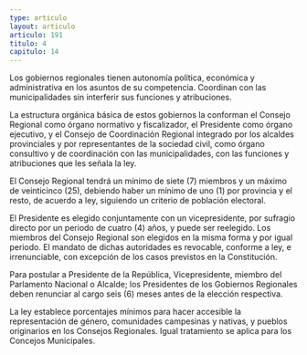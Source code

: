 ```yaml
---
type: articulo
layout: articulo
articulo: 191
titulo: 4
capitulo: 14
---
```

Los gobiernos regionales tienen autonomía política, económica y administrativa en los asuntos de su competencia. Coordinan con las municipalidades sin interferir sus funciones y atribuciones.

La estructura orgánica básica de estos gobiernos la conforman el Consejo Regional como órgano normativo y fiscalizador, el Presidente como órgano ejecutivo, y el Consejo de Coordinación Regional integrado por los alcaldes provinciales y por representantes de la sociedad civil, como órgano consultivo y de coordinación con las municipalidades, con las funciones y atribuciones que les señala la ley.

El Consejo Regional tendrá un mínimo de siete (7) miembros y un máximo de veinticinco (25), debiendo haber un mínimo de uno (1) por provincia y el resto, de acuerdo a ley, siguiendo un criterio de población electoral.

El Presidente es elegido conjuntamente con un vicepresidente, por sufragio directo por un periodo de cuatro (4) años, y puede ser reelegido. Los miembros del Consejo Regional son elegidos en la misma forma y por igual periodo. El mandato de dichas autoridades es revocable, conforme a ley, e irrenunciable, con excepción de los casos previstos en la Constitución.

Para postular a Presidente de la República, Vicepresidente, miembro del Parlamento Nacional o Alcalde; los Presidentes de los Gobiernos Regionales deben renunciar al cargo seis (6) meses antes de la elección respectiva.

La ley establece porcentajes mínimos para hacer accesible la representación de género, comunidades campesinas y nativas, y pueblos originarios en los Consejos Regionales. Igual tratamiento se aplica para los Concejos Municipales.